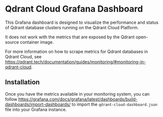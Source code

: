 # Qdrant Cloud Grafana Dashboard

This Grafana dashboard is designed to visualize the performance and status of Qdrant database clusters running on the Qdrant Cloud Platform.

It does not work with the metrics that are exposed by the Qdrant open-source container image.

For more information on how to scrape metrics for Qdrant databases in Qdrant Cloud, see https://qdrant.tech/documentation/guides/monitoring/#monitoring-in-qdrant-cloud.

## Installation

Once you have the metrics available in your monitoring system, you can follow 
https://grafana.com/docs/grafana/latest/dashboards/build-dashboards/import-dashboards/ to import the `qdrant-cloud-dashboard.json` file into your Grafana instance.
